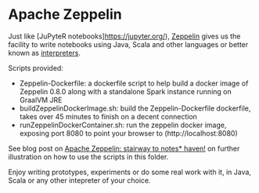 # Apache Zeppelin

Just like [JuPyteR notebooks]https://jupyter.org/), [Zeppelin](http://zeppelin.apache.org/) gives us the facility to write notebooks using Java, Scala and other languages or better known as [interpreters](http://zeppelin.apache.org/docs/0.8.0/usage/interpreter/overview.html).

Scripts provided:

- Zeppelin-Dockerfile: a dockerfile script to help build a docker image of Zeppelin 0.8.0 along with a standalone Spark instance running on GraalVM JRE
- buildZeppelinDockerImage.sh: build the Zeppelin-Dockerfile dockerfile, takes over 45 minutes to finish on a decent connection
- runZeppelinDockerContainer.sh: run the zeppelin docker image, exposing port 8080 to point your browser to (http://localhost:8080)

See blog post on [Apache Zeppelin: stairway to notes* haven!](https://www.javaadvent.com/2018/12/apache-zeppelin-stairway-to-notes-haven.html) on further illustration on how to use the scripts in this folder.

Enjoy writing prototypes, experiments or do some real work with it, in Java, Scala or any other intepreter of your choice.